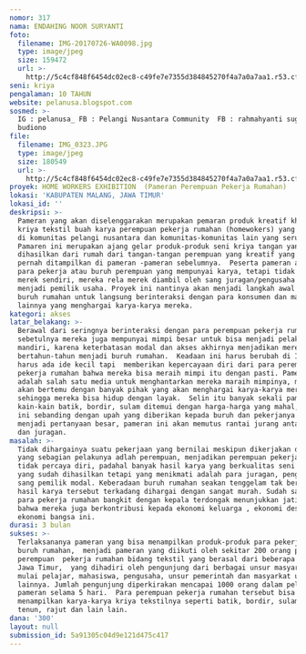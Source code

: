 ```yaml
---
nomor: 317
nama: ENDAHING NOOR SURYANTI
foto:
  filename: IMG-20170726-WA0098.jpg
  type: image/jpeg
  size: 159472
  url: >-
    http://5c4cf848f6454dc02ec8-c49fe7e7355d384845270f4a7a0a7aa1.r53.cf2.rackcdn.com/5146b229-209d-4833-8cc9-28c3e25c63ff/IMG-20170726-WA0098.jpg
seni: kriya
pengalaman: 10 TAHUN
website: pelanusa.blogspot.com
sosmed: >-
  IG : pelanusa_ FB : Pelangi Nusantara Community  FB : rahmahyanti sugeng
  budiono
file:
  filename: IMG_0323.JPG
  type: image/jpeg
  size: 180549
  url: >-
    http://5c4cf848f6454dc02ec8-c49fe7e7355d384845270f4a7a0a7aa1.r53.cf2.rackcdn.com/1aa321bb-a7e0-41db-975e-b30a409e2f75/IMG_0323.JPG
proyek: HOME WORKERS EXHIBITION  (Pameran Perempuan Pekerja Rumahan)
lokasi: 'KABUPATEN MALANG, JAWA TIMUR'
lokasi_id: ''
deskripsi: >-
  Pameran yang akan diselenggarakan merupakan pemaran produk kreatif khususnya
  kriya tekstil buah karya perempuan pekerja rumahan (homewokers) yang tergabung
  di komunitas pelangi nusantara dan komunitas-komunitas lain yang serupa.
  Pamaren ini merupakan ajang gelar produk-produk seni kriya tangan yang
  dihasilkan dari rumah dari tangan-tangan perempuan yang kreatif yang belum
  pernah ditampilkan di pameran -pameran sebelumnya.  Peserta pameran adalah
  para pekerja atau buruh perempuan yang mempunyai karya, tetapi tidak mempunyai
  merek sendiri, mereka rela merek diambil oleh sang juragan/pengusaha yang
  menjadi pemilik usaha. Proyek ini nantinya akan menjadi langkah awal para
  buruh rumahan untuk langsung berinteraksi dengan para konsumen dan masyarakat
  lainnya yang menghargai karya-karya mereka.
kategori: akses
latar_belakang: >-
  Berawal dari seringnya berinteraksi dengan para perempuan pekerja rumahan yang
  sebetulnya mereka juga mempunyai mimpi besar untuk bisa menjadi pelaku usaha
  mandiri, karena keterbatasan modal dan akses akhirnya menjadikan mereka
  bertahun-tahun menjadi buruh rumahan.  Keadaan ini harus berubah di Indonesia,
  harus ada ide kecil tapi  memberikan kepercayaan diri dari para perempuan
  pekerja rumahan bahwa mereka bisa meraih mimpi itu dengan pasti. Pameran
  adalah salah satu media untuk menghantarkan mereka maraih mimpinya, mereka
  akan bertemu dengan banyak pihak yang akan menghargai karya-karya mereka
  sehingga mereka bisa hidup dengan layak.  Selin itu banyak sekali pameran
  kain-kain batik, bordir, sulam ditemui dengan harga-harga yang mahal, apakah
  ini sebanding dengan upah yang diberikan kepada buruh dan pekerjanya ?? masih
  menjadi pertanyaan besar, pameran ini akan memutus rantai jurang antara buruh
  dan juragan. 
masalah: >-
  Tidak dihargainya suatu pekerjaan yang bernilai meskipun dikerjakan dirumah,
  yang sebagian pelakunya adlah perempuan, menjadikan perempuan pekerja rumahan
  tidak percaya diri, padahal banyak hasil karya yang berkualitas seni tinggi
  yang sudah dihasilkan tetapi yang menikmati adalah para juragan, pengusaha dan
  sang pemilik modal. Keberadaan buruh rumahan seakan tenggelam tak berdaya,
  hasil karya tersebut terkadang dihargai dengan sangat murah. Sudah saatnya
  para pekerja rumahan bangkit dengan kepala terdongak menunjukkan jati diri
  bahwa mereka juga berkontribusi kepada ekonomi keluarga , ekonomi desa dan
  ekonomi bangsa ini.
durasi: 3 bulan
sukses: >-
  Terlaksananya pameran yang bisa menampilkan produk-produk para pekerja dan
  buruh rumahan,  menjadi pameran yang diikuti oleh sekitar 200 orang para
  perempuan  pekerja rumahan bidang tekstil yang berasal dari beberapa kota di
  Jawa Timur,  yang dihadiri oleh pengunjung dari berbagai unsur masyarakat
  mulai pelajar, mahasiswa, pengusaha, unsur pemerintah dan masyarkat umum
  lainnya. Jumlah pengunjung diperkirakan mencapai 1000 orang dalam pelaksanaan
  pameran selama 5 hari.  Para perempuan pekerja rumahan tersebut bisa
  menampilkan karya-karya kriya tekstilnya seperti batik, bordir, sulam, perca,
  tenun, rajut dan lain lain.
dana: '300'
layout: null
submission_id: 5a91305c04d9e121d475c417
---
```

